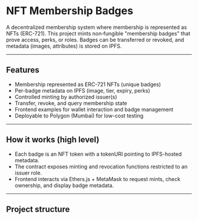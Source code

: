 # NFT Membership Badges

A decentralized membership system where membership is represented as NFTs (ERC-721). This project mints non‑fungible "membership badges" that prove access, perks, or roles. Badges can be transferred or revoked, and metadata (images, attributes) is stored on IPFS.

---

## Features
- Membership represented as ERC-721 NFTs (unique badges)
- Per-badge metadata on IPFS (image, tier, expiry, perks)
- Controlled minting by authorized issuer(s)
- Transfer, revoke, and query membership state
- Frontend examples for wallet interaction and badge management
- Deployable to Polygon (Mumbai) for low-cost testing

---

## How it works (high level)
- Each badge is an NFT token with a tokenURI pointing to IPFS-hosted metadata.
- The contract exposes minting and revocation functions restricted to an issuer role.
- Frontend interacts via Ethers.js + MetaMask to request mints, check ownership, and display badge metadata.

---

## Project structure
